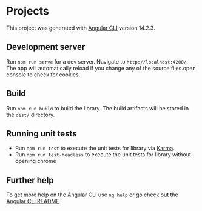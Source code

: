 # Projects

This project was generated with [Angular CLI](https://github.com/angular/angular-cli) version 14.2.3.

## Development server

Run `npm run serve` for a dev server. Navigate to `http://localhost:4200/`. The app will automatically reload if you change any of the source files.open console to check for cookies.


## Build

Run `npm run build` to build the library. The build artifacts will be stored in the `dist/` directory.
## Running unit tests

* Run `npm run test` to execute the unit tests for library via [Karma](https://karma-runner.github.io).
* Run `npm run test-headless` to execute the unit tests for library without opening chrome


## Further help

To get more help on the Angular CLI use `ng help` or go check out the [Angular CLI README](https://github.com/angular/angular-cli/blob/master/README.md).

